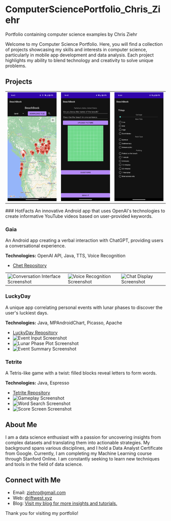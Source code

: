 # ComputerSciencePortfolio_Chris_Ziehr
Portfolio containing computer science examples by Chris Ziehr

Welcome to my Computer Science Portfolio. Here, you will find a collection of projects showcasing my skills and interests in computer science, particularly in mobile app development and data analysis. Each project highlights my ability to blend technology and creativity to solve unique problems.

## Projects

<table>
  <tr>
    <td><img src="./images/BeachBook/app1.png" width="100%" alt="Beach Selection Screenshot"></td>
    <td><img src="./images/BeachBook/app2.png" width="100%" alt="Data Input Screenshot"></td>
    <td><img src="./images/BeachBook/app3.png" width="100%" alt="Beach Details Screenshot"></td>
  </tr>
</table>
### HotFacts
An innovative Android app that uses OpenAI's technologies to create informative YouTube videos based on user-provided keywords.

### Gaia
An Android app creating a verbal interaction with ChatGPT, providing users a conversational experience.

**Technologies:** OpenAI API, Java, TTS, Voice Recognition

- [Chet Repository](https://github.com/ziehro/Chet)

<table>
  <tr>
    <td><img src="gaia1.png" width="100%" alt="Conversation Interface Screenshot"></td>
    <td><img src="gaia2.png" width="100%" alt="Voice Recognition Screenshot"></td>
    <td><img src="gaia3.png" width="100%" alt="Chat Display Screenshot"></td>
  </tr>
</table>


### LuckyDay
A unique app correlating personal events with lunar phases to discover the user's luckiest days.

**Technologies:** Java, MPAndroidChart, Picasso, Apache

- [LuckyDay Repository](https://github.com/ziehro/LuckyDay)
- ![Event Input Screenshot](luckyday2.png)
- ![Lunar Phase Plot Screenshot](luckyday3.png)
- ![Event Summary Screenshot](luckyday4.png)

### Tetrite
A Tetris-like game with a twist: filled blocks reveal letters to form words.

**Technologies:** Java, Espresso

- [Tetrite Repository](https://github.com/ziehro/Tetrite)
- ![Gameplay Screenshot](images/Tetrite/gameplay.png)
- ![Word Search Screenshot](images/Tetrite/word_search.png)
- ![Score Screen Screenshot](images/Tetrite/score_screen.png)

## About Me

I am a data science enthusiast with a passion for uncovering insights from complex datasets and translating them into actionable strategies. My background spans various disciplines, and I hold a Data Analyst Certificate from Google. Currently, I am completing my Machine Learning course through Stanford Online. I am constantly seeking to learn new techniques and tools in the field of data science.

## Connect with Me

- Email: [ziehro@gmail.com](mailto:ziehro@gmail.com)
- Web: [driftwest.xyz](https://driftwest.xyz)
- Blog: [Visit my blog for more insights and tutorials.](https://driftwest.xyz/blog)

Thank you for visiting my portfolio!
